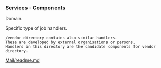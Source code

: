 ### Services - Components

Domain.

Specific type of job handlers.

```
/vendor directory contains also similar handlers.  
These are developed by external organisations or persons.
Handlers in this directory are the candidate components for vendor directory.
```

[Mail/readme.md](Mail/readme.md)